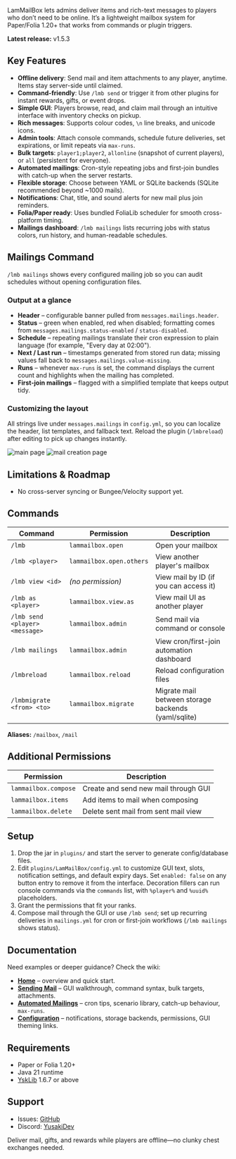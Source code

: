 LamMailBox lets admins deliver items and rich-text messages to players who don’t need to be online. It’s a lightweight mailbox system for Paper/Folia 1.20+ that works from commands or plugin triggers.

**Latest release:** v1.5.3

## Key Features

* **Offline delivery**: Send mail and item attachments to any player, anytime. Items stay server-side until claimed.
* **Command-friendly**: Use `/lmb send` or trigger it from other plugins for instant rewards, gifts, or event drops.
* **Simple GUI**: Players browse, read, and claim mail through an intuitive interface with inventory checks on pickup.
* **Rich messages**: Supports colour codes, `\n` line breaks, and unicode icons.
* **Admin tools**: Attach console commands, schedule future deliveries, set expirations, or limit repeats via `max-runs`.
* **Bulk targets**: `player1;player2`, `allonline` (snapshot of current players), or `all` (persistent for everyone).
* **Automated mailings**: Cron-style repeating jobs and first-join bundles with catch-up when the server restarts.
* **Flexible storage**: Choose between YAML or SQLite backends (SQLite recommended beyond ~1000 mails).
* **Notifications**: Chat, title, and sound alerts for new mail plus join reminders.
* **Folia/Paper ready**: Uses bundled FoliaLib scheduler for smooth cross-platform timing.
* **Mailings dashboard**: `/lmb mailings` lists recurring jobs with status colors, run history, and human-readable schedules.

## Mailings Command

`/lmb mailings` shows every configured mailing job so you can audit schedules without opening configuration files.

### Output at a glance

- **Header** – configurable banner pulled from `messages.mailings.header`.
- **Status** – green when enabled, red when disabled; formatting comes from `messages.mailings.status-enabled` / `status-disabled`.
- **Schedule** – repeating mailings translate their cron expression to plain language (for example, "Every day at 02:00").
- **Next / Last run** – timestamps generated from stored run data; missing values fall back to `messages.mailings.value-missing`.
- **Runs** – whenever `max-runs` is set, the command displays the current count and highlights when the mailing has completed.
- **First-join mailings** – flagged with a simplified template that keeps output tidy.

### Customizing the layout

All strings live under `messages.mailings` in `config.yml`, so you can localize the header, list templates, and fallback text. Reload the plugin (`/lmbreload`) after editing to pick up changes instantly.

![main page](https://cdn.modrinth.com/data/cached_images/27a045c3d426870f8941d9d3ca1e7b0282d3a900_0.webp)
![mail creation page](https://cdn.modrinth.com/data/cached_images/8f6c3a33f10f14d70cdd1221b8c5c716a071d9fb_0.webp)

## Limitations & Roadmap

* No cross-server syncing or Bungee/Velocity support yet.

## Commands

| Command                        | Permission               | Description                      |
| ------------------------------ | ------------------------ | -------------------------------- |
| `/lmb`                         | `lammailbox.open`        | Open your mailbox                |
| `/lmb <player>`                | `lammailbox.open.others` | View another player's mailbox    |
| `/lmb view <id>`               | *(no permission)*        | View mail by ID (if you can access it) |
| `/lmb as <player>`             | `lammailbox.view.as`     | View mail UI as another player   |
| `/lmb send <player> <message>` | `lammailbox.admin`       | Send mail via command or console |
| `/lmb mailings`                | `lammailbox.admin`       | View cron/first-join automation dashboard |
| `/lmbreload`                   | `lammailbox.reload`      | Reload configuration files       |
| `/lmbmigrate <from> <to>`      | `lammailbox.migrate`     | Migrate mail between storage backends (yaml/sqlite) |

**Aliases:** `/mailbox`, `/mail`

## Additional Permissions

| Permission             | Description                                    |
| ---------------------- | ---------------------------------------------- |
| `lammailbox.compose`   | Create and send new mail through GUI          |
| `lammailbox.items`     | Add items to mail when composing              |
| `lammailbox.delete`    | Delete sent mail from sent mail view          |

## Setup

1. Drop the jar in `plugins/` and start the server to generate config/database files.
2. Edit `plugins/LamMailBox/config.yml` to customize GUI text, slots, notification settings, and default expiry days. Set `enabled: false` on any button entry to remove it from the interface. Decoration fillers can run console commands via the `commands` list, with `%player%` and `%uuid%` placeholders.
3. Grant the permissions that fit your ranks.
4. Compose mail through the GUI or use `/lmb send`; set up recurring deliveries in `mailings.yml` for cron or first-join workflows (`/lmb mailings` shows status).

## Documentation

Need examples or deeper guidance? Check the wiki:

* **[Home](https://github.com/LamaliaNetwork/LamMailBox/wiki/Home)** – overview and quick start.
* **[Sending Mail](https://github.com/LamaliaNetwork/LamMailBox/wiki/Sending-Mail)** – GUI walkthrough, command syntax, bulk targets, attachments.
* **[Automated Mailings](https://github.com/LamaliaNetwork/LamMailBox/wiki/Automated-Mailings)** – cron tips, scenario library, catch-up behaviour, `max-runs`.
* **[Configuration](https://github.com/LamaliaNetwork/LamMailBox/wiki/Configuration)** – notifications, storage backends, permissions, GUI theming links.

## Requirements

* Paper or Folia 1.20+
* Java 21 runtime
* [YskLib](https://github.com/YusakiDev/YskLib/releases) 1.6.7 or above

## Support

* Issues: [GitHub](https://github.com/LamaliaNetwork/LamMailBox/issues)
* Discord: [YusakiDev](https://discord.gg/AjEh3dMPfq)

Deliver mail, gifts, and rewards while players are offline—no clunky chest exchanges needed.
